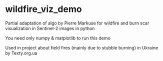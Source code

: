 # wildfire_viz_demo
Partial adaptation of algo by Pierre Markuse for wildfire and burn scar visualization in Sentinel-2 images in python

You need only numpy & matplotlib to run this demo

Used in project about  field fires (mainly due to stubble burning) in Ukraine by Texty.org.ua
